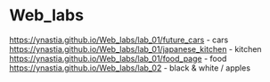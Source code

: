 # Web_labs
https://ynastia.github.io/Web_labs/lab_01/future_cars - cars
https://ynastia.github.io/Web_labs/lab_01/japanese_kitchen - kitchen
https://ynastia.github.io/Web_labs/lab_01/food_page - food
https://ynastia.github.io/Web_labs/lab_02 - black & white / apples	

